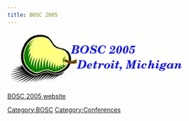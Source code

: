 ```yaml
---
title: BOSC 2005
---
```


![](Bosc-2005-logo.png "Bosc-2005-logo.png")

[BOSC 2005 website](http://open-bio.org/bosc2005)

<Category:BOSC> <Category:Conferences>

